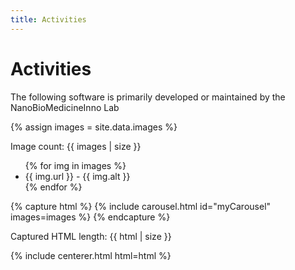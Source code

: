 ```yaml
---
title: Activities
---
```


# Activities

The following software is primarily developed or maintained by the NanoBioMedicineInno Lab

{% assign images = site.data.images %}

<p>Image count: {{ images | size }}</p>
<ul>
{% for img in images %}
  <li>{{ img.url }} - {{ img.alt }}</li>
{% endfor %}
</ul>

{% capture html %}
{% include carousel.html id="myCarousel" images=images %}
{% endcapture %}

<p>Captured HTML length: {{ html | size }}</p>  <!-- Thêm dòng này để debug -->

{% include centerer.html html=html %}